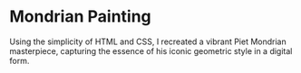 # Mondrian Painting
Using the simplicity of HTML and CSS, I recreated a vibrant Piet Mondrian masterpiece, capturing the essence of his iconic geometric style in a digital form.
